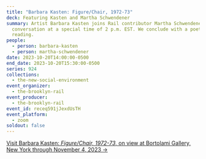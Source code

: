 ```yaml
---
title: "Barbara Kasten: Figure/Chair, 1972-73"
deck: Featuring Kasten and Martha Schwendener
summary: Artist Barbara Kasten joins Rail contributor Martha Schwendener for a
  conversation at a special time of 2 p.m. EST. We conclude with a poetry
  reading.
people:
  - person: barbara-kasten
  - person: martha-schwendener
date: 2023-10-20T14:00:00-0500
end_date: 2023-10-20T15:30:00-0500
series: 924
collections:
  - the-new-social-environment
event_organizer:
  - the-brooklyn-rail
event_producer:
  - the-brooklyn-rail
event_id: receq591jJexdUsTH
event_platform:
  - zoom
soldout: false
---
```

[V﻿isit Barbara Kasten: *Figure/Chair, 1972-73*, on view at Bortolami Gallery, New York through November 4, 2023 →](https://www.bortolamigallery.com/exhibitions/figure-chair-1972-73)